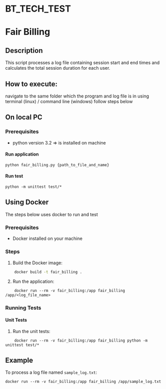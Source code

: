 # BT_TECH_TEST

# Fair Billing

## Description
This script processes a log file containing session start and end times and calculates the total session duration for each user.

## How to execute:
navigate to the same folder which the program and log file is in using terminal (linux) / command line (windows)
follow steps below

## On local PC

### Prerequisites
- python version 3.2 => is installed on machine

#### Run application
```shell
python fair_billing.py {path_to_file_and_name}
```

#### Run test 
```shell
python -m unittest test/*
```

## Using  Docker
The steps below uses docker to run and test 

### Prerequisites
- Docker installed on your machine

### Steps
1. Build the Docker image:
```sh
    docker build -t fair_billing .
```

2. Run the application:
```shell
    docker run --rm -v fair_billing:/app fair_billing /app/<log_file_name>
```

### Running Tests
#### Unit Tests
1. Run the unit tests:
```shell
    docker run --rm -v fair_billing:/app fair_billing python -m unittest test/*
```

## Example
To process a log file named `sample_log.txt`:
```shell
docker run --rm -v fair_billing:/app fair_billing /app/sample_log.txt
```
